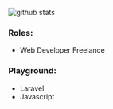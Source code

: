 ![github stats](https://github-readme-stats.vercel.app/api?username=robbyajm&show_icons=true)

### Roles:
- Web Developer Freelance

### Playground:
- Laravel
- Javascript
